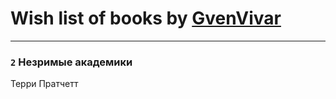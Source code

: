 # Wish list of books by [GvenVivar ](https://www.facebook.com/app_scoped_user_id/158266434925901/)
---

### `2` Незримые академики
Терри Пратчетт

